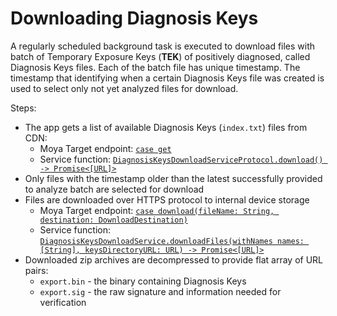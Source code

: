 # Downloading Diagnosis Keys

A regularly scheduled background task is executed to download files with batch of Temporary Exposure Keys (**TEK**) of positively diagnosed, called Diagnosis Keys files. Each of the batch file has unique timestamp. The timestamp that identifying when a certain Diagnosis Keys file was created is used to select only not yet analyzed files for download.

Steps:
- The app gets a list of available Diagnosis Keys (`index.txt`) files from CDN:
  - Moya Target endpoint: [`case get`](../safesafe/Networking/ExposureKeysTarget.swift)
  - Service function: [`DiagnosisKeysDownloadServiceProtocol.download() -> Promise<[URL]>`](../safesafe/Services/ExposureNotification/DiagnosisKeysDownloadService.swift)
- Only files with the timestamp older than the latest successfully provided to analyze batch are selected for download
- Files are downloaded over HTTPS protocol to internal device storage
  - Moya Target endpoint: [`case download(fileName: String, destination: DownloadDestination)`](../safesafe/Networking/ExposureKeysTarget.swift)
  - Service function: [`DiagnosisKeysDownloadService.downloadFiles(withNames names: [String], keysDirectoryURL: URL) -> Promise<[URL]>`](../safesafe/Services/ExposureNotification/DiagnosisKeysDownloadService.swift)
- Downloaded zip archives are decompressed to provide flat array of URL pairs: 
  - `export.bin` - the binary containing Diagnosis Keys
  - `export.sig` - the raw signature and information needed for verification
